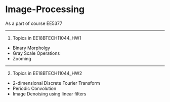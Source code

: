 # Image-Processing
As a part of course EE5377
***
1. Topics in EE18BTECH11044_HW1
  * Binary Morpholgy 
  * Gray Scale Operations
  * Zooming
***
2. Topics in EE18BTECH11044_HW2
  * 2-dimensional Discrete Fourier Transform
  * Periodic Convolution
  * Image Denoising using linear filters
